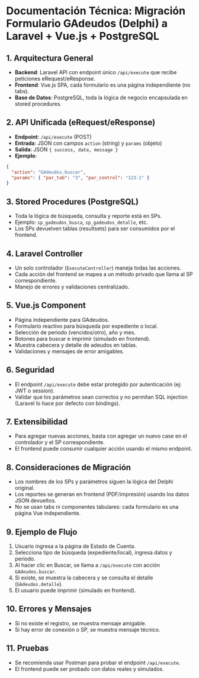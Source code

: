 # Documentación Técnica: Migración Formulario GAdeudos (Delphi) a Laravel + Vue.js + PostgreSQL

## 1. Arquitectura General
- **Backend**: Laravel API con endpoint único `/api/execute` que recibe peticiones eRequest/eResponse.
- **Frontend**: Vue.js SPA, cada formulario es una página independiente (no tabs).
- **Base de Datos**: PostgreSQL, toda la lógica de negocio encapsulada en stored procedures.

## 2. API Unificada (eRequest/eResponse)
- **Endpoint**: `/api/execute` (POST)
- **Entrada**: JSON con campos `action` (string) y `params` (objeto)
- **Salida**: JSON `{ success, data, message }`
- **Ejemplo**:
```json
{
  "action": "GAdeudos.buscar",
  "params": { "par_tab": "3", "par_control": "123-1" }
}
```

## 3. Stored Procedures (PostgreSQL)
- Toda la lógica de búsqueda, consulta y reporte está en SPs.
- Ejemplo: `sp_gadeudos_busca`, `sp_gadeudos_detalle`, etc.
- Los SPs devuelven tablas (resultsets) para ser consumidos por el frontend.

## 4. Laravel Controller
- Un solo controlador (`ExecuteController`) maneja todas las acciones.
- Cada acción del frontend se mapea a un método privado que llama al SP correspondiente.
- Manejo de errores y validaciones centralizado.

## 5. Vue.js Component
- Página independiente para GAdeudos.
- Formulario reactivo para búsqueda por expediente o local.
- Selección de periodo (vencidos/otro), año y mes.
- Botones para buscar e imprimir (simulado en frontend).
- Muestra cabecera y detalle de adeudos en tablas.
- Validaciones y mensajes de error amigables.

## 6. Seguridad
- El endpoint `/api/execute` debe estar protegido por autenticación (ej: JWT o session).
- Validar que los parámetros sean correctos y no permitan SQL injection (Laravel lo hace por defecto con bindings).

## 7. Extensibilidad
- Para agregar nuevas acciones, basta con agregar un nuevo case en el controlador y el SP correspondiente.
- El frontend puede consumir cualquier acción usando el mismo endpoint.

## 8. Consideraciones de Migración
- Los nombres de los SPs y parámetros siguen la lógica del Delphi original.
- Los reportes se generan en frontend (PDF/impresión) usando los datos JSON devueltos.
- No se usan tabs ni componentes tabulares: cada formulario es una página Vue independiente.

## 9. Ejemplo de Flujo
1. Usuario ingresa a la página de Estado de Cuenta.
2. Selecciona tipo de búsqueda (expediente/local), ingresa datos y periodo.
3. Al hacer clic en Buscar, se llama a `/api/execute` con acción `GAdeudos.buscar`.
4. Si existe, se muestra la cabecera y se consulta el detalle (`GAdeudos.detalle`).
5. El usuario puede imprimir (simulado en frontend).

## 10. Errores y Mensajes
- Si no existe el registro, se muestra mensaje amigable.
- Si hay error de conexión o SP, se muestra mensaje técnico.

## 11. Pruebas
- Se recomienda usar Postman para probar el endpoint `/api/execute`.
- El frontend puede ser probado con datos reales y simulados.

